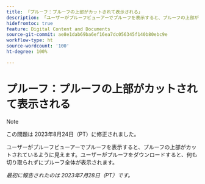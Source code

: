 ```yaml
---
title: 「プルーフ：プルーフの上部がカットされて表示される」
description: 「ユーザーがプルーフビューアーでプルーフを表示すると、プルーフの上部がカットされているように見えます。ユーザーがプルーフをダウンロードすると、何も切り取られずにプルーフ全体が表示されます。」
hidefromtoc: true
feature: Digital Content and Documents
source-git-commit: ae8e1dab69ba6ef16ea7dc056345f140b80ebc9e
workflow-type: ht
source-wordcount: '100'
ht-degree: 100%

---
```



# プルーフ：プルーフの上部がカットされて表示される

<!--WF and WFP TOCs-->

>[!NOTE]
>
>この問題は 2023年8月24日（PT）に修正されました。

ユーザーがプルーフビューアーでプルーフを表示すると、プルーフの上部がカットされているように見えます。ユーザーがプルーフをダウンロードすると、何も切り取られずにプルーフ全体が表示されます。

_最初に報告されたのは 2023年7月28日（PT）です。_

